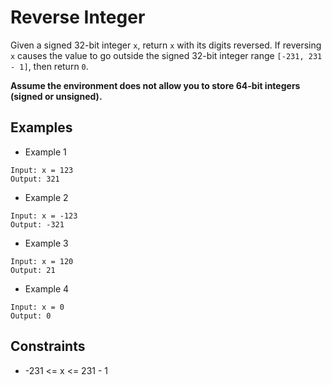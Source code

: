 # Reverse Integer

Given a signed 32-bit integer ```x```, return ```x``` with its digits reversed. If reversing ```x``` causes the value to go outside the signed 32-bit integer range ```[-231, 231 - 1]```, then return ```0```.

**Assume the environment does not allow you to store 64-bit integers (signed or unsigned).**
  
  
## Examples

* Example 1
```
Input: x = 123
Output: 321
```

* Example 2
```
Input: x = -123
Output: -321
```

* Example 3
```
Input: x = 120
Output: 21
```

* Example 4
```
Input: x = 0
Output: 0
```

## Constraints
* -231 <= x <= 231 - 1